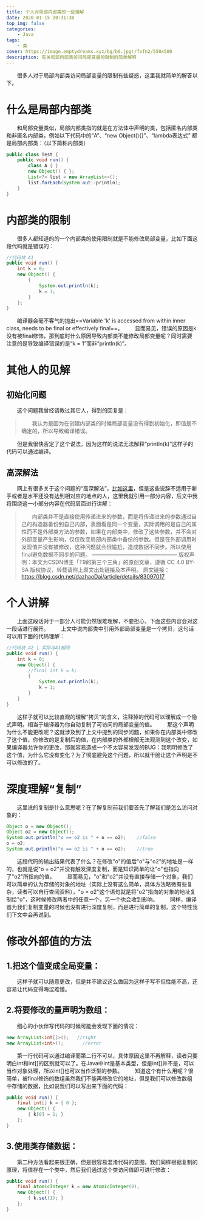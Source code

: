 ```yaml
---
title: 个人对局部内部类的一些理解
date: 2020-01-15 20:31:38
top_img: false
categories:
	- Java
tags: 
	- 类
cover: https://image.emptydreams.xyz/bg/b0.jpg!/fxfn2/550x500
description: 有关局部内部类访问局部变量的限制的简单解释
---
```


&emsp;&emsp;很多人对于局部内部类访问局部变量的限制有些疑惑，这里我就简单的解答以下。

# 什么是局部内部类

&emsp;&emsp;和局部变量类似，局部内部类指的就是在方法体中声明的类，包括匿名内部类和非匿名内部类，例如以下代码中的“A”、“new Object(){}”、“lambda表达式” 都是局部内部类：（以下简称内部类）
``` java
public class Test {
	public void run() {
		class A { }
		new Object() { };
		List<?> list = new ArrayList<>();
		list.forEach(System.out::println);
	}
}
```

# 内部类的限制

&emsp;&emsp;很多人都知道的的一个内部类的使用限制就是不能修改局部变量，比如下面这段代码就是错误的：
```java
//代码块 A1
public void run() {
	int k = 0;
	new Object() {
		{
			System.out.println(k);
			k = 1;
		}
	};
}
```
&emsp;&emsp;编译器会毫不客气的抛出==Variable 'k' is accessed from within inner class, needs to be final or effectively final==。
&emsp;&emsp;显而易见，错误的原因是k没有被final修饰，那到底时什么原因导致内部类不能修改局部变量呢？同时需要注意的是导致编译错误的是“k = 1”而非“println(k)”。

# 其他人的见解

## 初始化问题
&emsp;&emsp;这个问题我曾经请教过其它人，得到的回复是：

> &emsp;&emsp;我认为是因为在创建内部类的时候局部变量没有得到初始化，即值是不确定的，所以导致编译错误。

&emsp;&emsp;但是我很快否定了这个说法，因为这样的说法无法解释“println(k)”这样子的代码可以通过编译。

## 高深解法
&emsp;&emsp;网上有很多关于这个问题的“高深解法”，[比如这里](https://blog.csdn.net/dazhaoDai/article/details/83097017)，但是这些说辞不适用于新手或者是水平还没有达到相对应的地点的人，这里我就引用一部分内容，后文中我将围绕这一小部分内容在代码层面进行讲解：

> &emsp;&emsp;内部类并不是直接使用传递进来的参数，而是将传递进来的参数通过自己的构造器备份到自己内部，表面看是同一个变量，实际调用的是自己的属性而不是外部类方法的参数，如果在内部类中，修改了这些参数，并不会对外部变量产生影响，仅仅改变局部内部类中备份的参数。但是在外部调用时发现值并没有被修改，这种问题就会很尴尬，造成数据不同步。所以使用final避免数据不同步的问题。
————————————————
版权声明：本文为CSDN博主「T9的第三个三角」的原创文章，遵循 CC 4.0 BY-SA 版权协议，转载请附上原文出处链接及本声明。
原文链接：https://blog.csdn.net/dazhaoDai/article/details/83097017

# 个人讲解

&emsp;&emsp;上面这段话对于一部分人可能仍然很难理解，不要担心，下面这些内容会对这一段话进行展开。
&emsp;&emsp;上文中说内部类中引用外部局部变量是一个拷贝，这句话可以用下面的代码理解：
```java
//代码块 A2 | 实际与A1相同
public void run() {
	int k = 0;
	new Object() {
		//final int k = k;
		{
			System.out.println(k);
			k = 1;
		}
	}
}
```
&emsp;&emsp;这样子就可以比较直观的理解“拷贝”的含义，注释掉的代码可以理解成一个隐式声明。相当于编译器为你自动复制了可访问的局部变量的值。
&emsp;&emsp;那这个声明为什么不能更改呢？这就涉及到了上文中提到的同步问题，如果你在内部类中修改了这个值，你修改的是复制后的值，在内部类的外部根部无法观测到这个改变，如果编译器允许你的更改，那就容易造成一个不太容易发现的BUG：我明明修改了这个值，为什么它没有变化？为了彻底避免这个问题，所以就干脆让这个声明是不可以修改的了。

# 深度理解“复制”
&emsp;&emsp;这里说的复制是什么意思呢？在了解复制前我们要首先了解我们是怎么访问对象的：
```java
Object o = new Object();
Object o2 = new Object();
System.out.println("o == o2 is " + o == o2);	//false
o = o2;
System.out.println("o == o2 is " + o == o2);	//true
```
&emsp;&emsp;这段代码的输出结果代表了什么？在修改"o"的值后"o"与"o2"的地址是一样的，也就是说"o = o2"并没有触发深度复制，而是知识简单的让"o"也指向了"o2"所指向的值。
&emsp;&emsp;显而易见，"o"和"o2"并没有直接存储一个对象，我们可以简单的认为存储的对象的地址（实际上没有这么简单，具体方法略微有些复杂，读者可以自行查阅资料），"o = o2"这个语句就是将"o2"指向的对象的地址复制给"o"，这时候修改两者中的任意一个，另一个也会收到影响。
&emsp;&emsp;同样，编译器为我们复制变量的时候也没有进行深度复制，而是进行简单的复制，这个特性我们下文中会再说到。

# 修改外部值的方法

## 1.把这个值变成全局变量：
&emsp;&emsp;这样子就可以随意更改，但是并不建议这么做因为这样子写不但性能不高，还容易让代码变得晦涩难懂。
## 2.将要修改的量声明为数组：
&emsp;&emsp;细心的小伙伴写代码的时候可能会发现下面的情况：
```java
new ArrayList<int[]>();	  //right
new ArrayList<int>();		//error
```
&emsp;&emsp;第一行代码可以通过编译而第二行不可以，具体原因这里不再解释，读者只要明白int和int[]的区别就可以了。在Java中int是基本类型，但是int[]并不是，可以当作对象处理，所以int[]也可以当作泛型的参数。
&emsp;&emsp;知道这个有什么用呢？很简单，被final修饰的数组虽然我们不能再修改它的地址，但是我们可以修改数组中存储的数据，比如说我们可以写出来下面的代码：
```java
public void run() {
	final int[] k = { 0 };
	new Object() {
		{ k[0] = 1; }
	};
}
```
## 3.使用类存储数据：
&emsp;&emsp;第二种方法看起来很正确，但是很容易混淆代码的意图，我们同样根据复制的原理，将值存在一个类中，然后我们通过这个类访问值即可进行修改：
```java
public void run() {
	final AtomicInteger k = new AtomicInteger(0);
	new Object() {
		{ k.set(1); }
	};
}
```